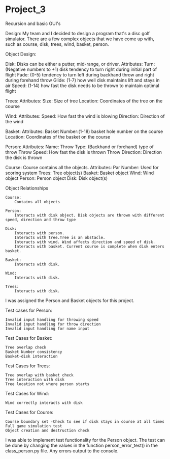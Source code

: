 # Project_3
 Recursion and basic GUI's

Design: My team and I decided to design a program that's a disc golf simulator. There are a few complex objects that we have come up with, such as course, disk, trees, wind, basket, person.

Object Design:

Disk:
    Disks can be either a putter, mid-range, or driver.
    Attributes:
        Turn: (Negative numbers to +1) disk tendency to turn right during initial part of flight
        Fade: (0-5) tendency to turn left during backhand throw and right during forehand throw
        Glide: (1-7) how well disk maintains lift and stays in air
        Speed: (1-14) how fast the disk needs to be thrown to maintain optimal flight

Trees: 
    Attributes:
        Size: Size of tree
        Location: Coordinates of the tree on the course

Wind: 
    Attributes: 
        Speed: How fast the wind is blowing
        Direction: Direction of the wind

Basket: 
    Attributes:
        Basket Number:(1-18) basket hole number on the course 
        Location: Coordinates of the basket on the course

Person:
    Attributes:
        Name:
        Throw Type: (Backhand or forehand) type of throw
        Throw Speed: How fast the disk is thrown
        Throw Direction: Direction the disk is thrown

Course:
    Course contains all the objects. 
    Attributes:
        Par Number: Used for scoring system
        Trees: Tree object(s)
        Basket: Basket object
        Wind: Wind object
        Person: Person object
        Disk: Disk object(s)

Object Relationships

    Course:
        Contains all objects
    
    Person:
        Interacts with disk object. Disk objects are thrown with different speed, direction and throw type

    Disk: 
        Interacts with person.
        Interacts with tree.Tree is an obstacle.
        Interacts with wind. Wind affects direction and speed of disk.
        Interacts with basket. Current course is complete when disk enters basket.
    
    Basket: 
        Interacts with disk.

    Wind: 
        Interacts with disk.

    Trees:
        Interacts with disk.
        

I was assigned the Person and Basket objects for this project.

Test cases for Person:

    Invalid input handling for throwing speed
    Invalid input handling for throw direction
    Invalid input handling for name input

Test Cases for Basket: 

    Tree overlap check
    Basket Number consistency
    Basket-disk interaction

Test Cases for Trees:

    Tree overlap with basket check
    Tree interaction with disk
    Tree location not where person starts

Test Cases for Wind: 

    Wind correctly interacts with disk 

Test Cases for Course:

    Course boundary set -Check to see if disk stays in course at all times
    Full game simulation test
    Object creation and destruction check


I was able to implement test functionality for the Person object. The test can be done by changing the values in the function person_error_test() in the class_person.py file. Any errors output to the console. 